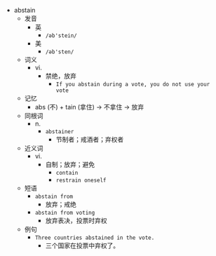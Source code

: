 - abstain
  - 发音
    - 英
      - `/əb'stein/`
    - 美
      - `/əb'sten/`
  - 词义
    - vi.
      - 禁绝，放弃
        - `If you abstain during a vote, you do not use your vote`
  - 记忆
    - abs (不) + tain (拿住) → 不拿住 → 放弃
  - 同根词
    - n.
      - `abstainer`
        - 节制者；戒酒者；弃权者
  - 近义词
    - vi.
      - 自制；放弃；避免
        - `contain`
        - `restrain oneself`
  - 短语
    - `abstain from`
      - 放弃；戒绝 
    - `abstain from voting`
      - 放弃表决，投票时弃权 
  - 例句
    - `Three countries abstained in the vote.`
      - 三个国家在投票中弃权了。

